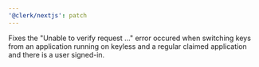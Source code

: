 ```yaml
---
'@clerk/nextjs': patch
---
```


Fixes the "Unable to verify request ..." error occured when switching keys from an application running on keyless and a regular claimed application and there is a user signed-in.
